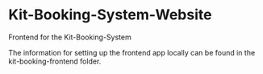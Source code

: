 # Kit-Booking-System-Website
Frontend for the Kit-Booking-System

The information for setting up the frontend app locally can be found in the kit-booking-frontend folder.
